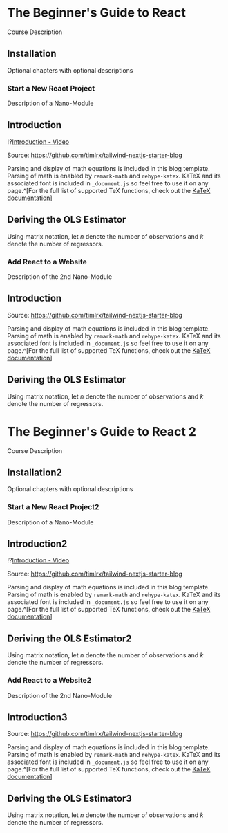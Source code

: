 <!--

author: Sascha El-Sharkawy

-->


# The Beginner's Guide to React

Course Description

## Installation

Optional chapters with optional descriptions

### Start a New React Project

Description of a Nano-Module

<section>

# Introduction

</section>



!?[Introduction - Video](http://commondatastorage.googleapis.com/gtv-videos-bucket/sample/BigBuckBunny.mp4)

Source: https://github.com/timlrx/tailwind-nextjs-starter-blog

Parsing and display of math equations is included in this blog template. Parsing of math is enabled by `remark-math` and `rehype-katex`. KaTeX and its associated font is included in `_document.js` so feel free to use it on any page.^[For the full list of supported TeX functions, check out the [KaTeX documentation](https://katex.org/docs/supported.html)]

<section>

# Deriving the OLS Estimator

</section>



Using matrix notation, let $n$ denote the number of observations and $k$ denote the number of regressors.

### Add React to a Website

Description of the 2nd Nano-Module

<section>

# Introduction

</section>



Source: https://github.com/timlrx/tailwind-nextjs-starter-blog

Parsing and display of math equations is included in this blog template. Parsing of math is enabled by `remark-math` and `rehype-katex`. KaTeX and its associated font is included in `_document.js` so feel free to use it on any page.^[For the full list of supported TeX functions, check out the [KaTeX documentation](https://katex.org/docs/supported.html)]

<section>

# Deriving the OLS Estimator

</section>



Using matrix notation, let $n$ denote the number of observations and $k$ denote the number of regressors.


# The Beginner's Guide to React 2

Course Description

## Installation2

Optional chapters with optional descriptions

### Start a New React Project2

Description of a Nano-Module

<section>

# Introduction2

</section>



!?[Introduction - Video](http://commondatastorage.googleapis.com/gtv-videos-bucket/sample/BigBuckBunny.mp4)

Source: https://github.com/timlrx/tailwind-nextjs-starter-blog

Parsing and display of math equations is included in this blog template. Parsing of math is enabled by `remark-math` and `rehype-katex`. KaTeX and its associated font is included in `_document.js` so feel free to use it on any page.^[For the full list of supported TeX functions, check out the [KaTeX documentation](https://katex.org/docs/supported.html)]

<section>

# Deriving the OLS Estimator2

</section>



Using matrix notation, let $n$ denote the number of observations and $k$ denote the number of regressors.

### Add React to a Website2

Description of the 2nd Nano-Module

<section>

# Introduction3

</section>



Source: https://github.com/timlrx/tailwind-nextjs-starter-blog

Parsing and display of math equations is included in this blog template. Parsing of math is enabled by `remark-math` and `rehype-katex`. KaTeX and its associated font is included in `_document.js` so feel free to use it on any page.^[For the full list of supported TeX functions, check out the [KaTeX documentation](https://katex.org/docs/supported.html)]

<section>

# Deriving the OLS Estimator3

</section>



Using matrix notation, let $n$ denote the number of observations and $k$ denote the number of regressors.
